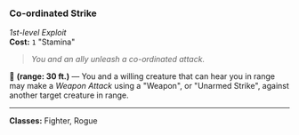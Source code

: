 ### Co-ordinated Strike
*1st-level Exploit*  
**Cost:** `1` "Stamina"  

> *You and an ally unleash a co-ordinated attack.*

🔷 **(range: 30 ft.)** — You and a willing creature that can hear you in range may make a *Weapon Attack* using a "Weapon", or "Unarmed Strike", against another target creature in range.

---

**Classes:** Fighter, Rogue
